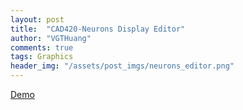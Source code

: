 ```yaml
---
layout: post
title:  "CAD420-Neurons Display Editor"
author: "VGTHuang"
comments: true
tags: Graphics
header_img: "/assets/post_imgs/neurons_editor.png"
---
```


[Demo](https://vgthuang.github.io/three.js/neurons-editor/) <!--more-->
